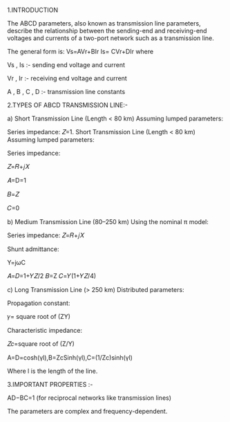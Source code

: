 1.INTRODUCTION

The ABCD parameters, also known as transmission line parameters, describe the relationship between the sending-end and receiving-end voltages and currents of a two-port network such as a transmission line.

The general form is:
Vs=AVr+BIr
Is= CVr+DIr
where

Vs , Is :- sending  end  voltage  and  current

Vr , Ir :- receiving  end  voltage  and  current

A , B , C , D :- transmission  line  constants

2.TYPES OF ABCD TRANSMISSION LINE:-

a) Short Transmission Line (Length < 80 km)
Assuming lumped parameters:

Series impedance: 
𝑍=1. Short Transmission Line (Length < 80 km)
Assuming lumped parameters:

Series impedance: 

𝑍=𝑅+𝑗𝑋

𝐴=D=1

𝐵=𝑍

𝐶=0

b) Medium Transmission Line (80–250 km)
Using the nominal π model:

Series impedance: 
𝑍=𝑅+𝑗𝑋

Shunt admittance: 

Y=jωC

𝐴=𝐷=1+𝑌𝑍/2
𝐵=Z
𝐶=𝑌(1+𝑌𝑍/4)

c) Long Transmission Line (> 250 km)
Distributed parameters:

Propagation constant: 

𝛾= square root of (ZY)

Characteristic impedance: 

𝑍𝑐=square root of (Z/Y)

A=D=cosh(γl),B=ZcSinh(γl),C=(1/Zc)sinh(γl)

Where 
l is the length of the line.

3.IMPORTANT PROPERTIES :-

AD−BC=1 (for reciprocal networks like transmission lines)

The parameters are complex and frequency-dependent.
​

